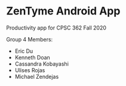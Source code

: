 # ZenTyme Android App

Productivity app for CPSC 362 Fall 2020

Group 4 Members:

+ Eric Du
+ Kenneth Doan
+ Cassandra Kobayashi
+ Ulises Rojas
+ Michael Zendejas
